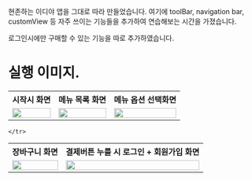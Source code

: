 

현존하는 이디야 앱을 그대로 따라 만들었습니다. 여기에 toolBar, navigation bar, customView 등
자주 쓰이는 기능들을 추가하여 연습해보는 시간을 가졌습니다.

로그인시에만 구매할 수 있는 기능을 따로 추가하였습니다.

# 실행 이미지.


<table>
    <tr>
        <th>시작시 화면</th>
        <th>메뉴 목록 화면</th>
        <th>메뉴 옵션 선택화면</th>
    </tr>
    <tr>
        <td valign="top">
            <img src="https://user-images.githubusercontent.com/102031783/198420393-7deaa7d5-856f-49d7-9ba5-5f60191371b6.gif"  width="100%" />
        </td>
        <td valign="top">
            <img src="https://user-images.githubusercontent.com/102031783/198420436-645d198f-ca00-4f6e-b23a-b805bd010641.gif"  width="100%"/>
        </td>
        <td valign="top">
            <img src="https://user-images.githubusercontent.com/102031783/198420485-1a362ad7-134f-46ac-952c-82086a11f931.gif"  width="100%"/>
        </td>
    </tr>
</table>


<table>
    <tr>
        <th>장바구니 화면</th>
      <th>결제버튼 누를 시 로그인 + 회원가입 화면</th>
    </tr>
    <tr>
        <td valign="top">
            <img src="https://user-images.githubusercontent.com/102031783/198420515-fd06f271-001b-468a-bfb5-d2ce5d1a0ffd.gif"  width="100%" />
        </td>
        <td valign="top">
            <img src="https://user-images.githubusercontent.com/102031783/198420615-a5b44d7f-c9ca-409e-b459-fb2f8ba463c9.gif"  width="100%"/>
        </td>
        
    </tr>
</table>

